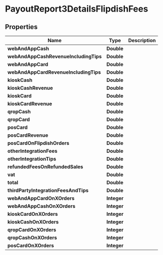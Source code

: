 
# PayoutReport3DetailsFlipdishFees

## Properties
Name | Type | Description | Notes
------------ | ------------- | ------------- | -------------
**webAndAppCash** | **Double** |  |  [optional]
**webAndAppCashRevenueIncludingTips** | **Double** |  |  [optional]
**webAndAppCard** | **Double** |  |  [optional]
**webAndAppCardRevenueIncludingTips** | **Double** |  |  [optional]
**kioskCash** | **Double** |  |  [optional]
**kioskCashRevenue** | **Double** |  |  [optional]
**kioskCard** | **Double** |  |  [optional]
**kioskCardRevenue** | **Double** |  |  [optional]
**qropCash** | **Double** |  |  [optional]
**qropCard** | **Double** |  |  [optional]
**posCard** | **Double** |  |  [optional]
**posCardRevenue** | **Double** |  |  [optional]
**posCardOnFlipdishOrders** | **Double** |  |  [optional]
**otherIntegrationFees** | **Double** |  |  [optional]
**otherIntegrationTips** | **Double** |  |  [optional]
**refundedFeesOnRefundedSales** | **Double** |  |  [optional]
**vat** | **Double** |  |  [optional]
**total** | **Double** |  |  [optional]
**thirdPartyIntegrationFeesAndTips** | **Double** |  |  [optional]
**webAndAppCardOnXOrders** | **Integer** |  |  [optional]
**webAndAppCashOnXOrders** | **Integer** |  |  [optional]
**kioskCardOnXOrders** | **Integer** |  |  [optional]
**kioskCashOnXOrders** | **Integer** |  |  [optional]
**qropCardOnXOrders** | **Integer** |  |  [optional]
**qropCashOnXOrders** | **Integer** |  |  [optional]
**posCardOnXOrders** | **Integer** |  |  [optional]



